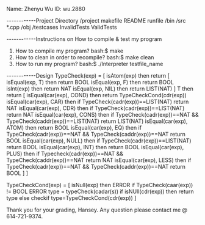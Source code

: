 Name: Zhenyu Wu
ID: wu.2880

------------Project Directory
/project
 	makefile
	README
	runfile
	/bin
	/src
		*.cpp
    	/obj
	/testcases
		InvalidTests
		ValidTests

------------Instructions on How to compile & test my program
1. How to compile my program?
bash:$ make
2. How to clean in order to recompile?
bash:$ make clean
3. How to run my program?
bash:$ ./Interpreter testfile_name

------------Design
TypeCheck(exp) = 
[	isAtom(exp) then return
	[	isEqual(exp, T) then return BOOL
		isEqual(exp, F) then return BOOL
		isInt(exp) then return NAT
		isEqual(exp, NIL) then return LIST(NAT)
	]
	T	then return
	[	isEqual(car(exp), COND) then 
			return TypeCheckCond(cdr(exp))
		isEqual(car(exp), CAR) then 
			if TypeCheck(cadr(exp))==LIST(NAT) 
				return NAT
		isEqual(car(exp), CDR) then 
			if TypeCheck(cadr(exp))==LIST(NAT) 
				return NAT
		isEqual(car(exp), CONS) then 
			if TypeCheck(cadr(exp))==NAT && TypeCheck(caddr(exp))==LIST(NAT) 
				return LIST(NAT)
		isEqual(car(exp), ATOM) then 
			return BOOL
		isEqual(car(exp), EQ) then
			if TypeCheck(cadr(exp))==NAT && TypeCheck(caddr(exp))==NAT
				return BOOL
		isEqual(car(exp), NULL) then
			if TypeCheck(cadr(exp))==LIST(NAT)
				return BOOL
		isEqual(car(exp), INT) then
			return BOOL
		isEqual(car(exp), PLUS) then
			if Typecheck(cadr(exp))==NAT && TypeCheck(caddr(exp))==NAT
				return NAT
		isEqual(car(exp), LESS) then
			if TypeCheck(cadr(exp))==NAT && TypeCheck(caddr(exp))==NAT
				return BOOL
	]
]

TypeCheckCond(exp) = 
[	isNull(exp) then ERROR
	if TypeCheck(caar(exp)) != BOOL  ERROR
    	type = typeCheck(cadar(s))
	if isNUll(cdr(exp)) then 
		return type
	else checkif type=TypeCheckCond(cdr(exp))
]

Thank you for your grading, Hansey.
Any question please contact me @ 614-721-9374.
